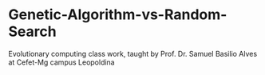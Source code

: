 # Genetic-Algorithm-vs-Random-Search
Evolutionary computing class work, taught by Prof. Dr. Samuel Basilio Alves at Cefet-Mg campus Leopoldina
